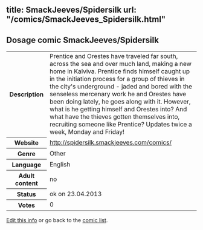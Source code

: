 title: SmackJeeves/Spidersilk
url: "/comics/SmackJeeves_Spidersilk.html"
---
Dosage comic SmackJeeves/Spidersilk
-----------------------------------------

<table class="comicinfo">
<tr>
<th>Description</th><td>Prentice and Orestes have traveled far south, across the sea and over much land, making a new home in Kalviva. Prentice finds himself caught up in the initiation process for a group of thieves in the city's underground - jaded and bored with the senseless mercenary work he and Orestes have been doing lately, he goes along with it. However, what is he getting himself and Orestes into? And what have the thieves gotten themselves into, recruiting someone like Prentice? Updates twice a week, Monday and Friday!</td>
</tr>
<tr>
<th>Website</th><td><a href="http://spidersilk.smackjeeves.com/comics/">http://spidersilk.smackjeeves.com/comics/</a></td>
</tr>
<tr>
<th>Genre</th><td>Other</td>
</tr>
<tr>
<th>Language</th><td>English</td>
</tr>
<tr>
<th>Adult content</th><td>no</td>
</tr>
<tr>
<th>Status</th><td>ok on 23.04.2013</td>
</tr>
<tr>
<th>Votes</th><td>0</div></td>
</tr>
</table>

[Edit this info](/comics/SmackJeeves_Spidersilk_edit.html) or go back to the [comic list](../comic-index.html).
